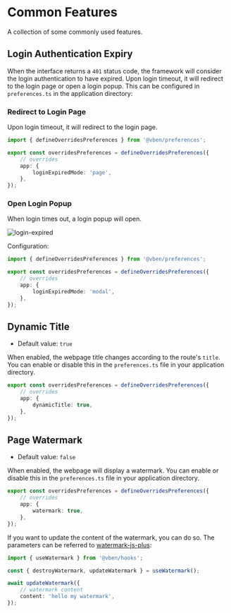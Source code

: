 # Common Features

A collection of some commonly used features.

## Login Authentication Expiry

When the interface returns a `401` status code, the framework will consider the login authentication to have expired. Upon login timeout, it will redirect to the login page or open a login popup. This can be configured in `preferences.ts` in the application directory:

### Redirect to Login Page

Upon login timeout, it will redirect to the login page.

```ts
import { defineOverridesPreferences } from '@vben/preferences';

export const overridesPreferences = defineOverridesPreferences({
    // overrides
    app: {
        loginExpiredMode: 'page',
    },
});
```

### Open Login Popup

When login times out, a login popup will open.

![login-expired](/guide/login-expired.png)

Configuration:

```ts
import { defineOverridesPreferences } from '@vben/preferences';

export const overridesPreferences = defineOverridesPreferences({
    // overrides
    app: {
        loginExpiredMode: 'modal',
    },
});
```

## Dynamic Title

- Default value: `true`

When enabled, the webpage title changes according to the route's `title`. You can enable or disable this in the `preferences.ts` file in your application directory.

```ts
export const overridesPreferences = defineOverridesPreferences({
    // overrides
    app: {
        dynamicTitle: true,
    },
});
```

## Page Watermark

- Default value: `false`

When enabled, the webpage will display a watermark. You can enable or disable this in the `preferences.ts` file in your application directory.

```ts
export const overridesPreferences = defineOverridesPreferences({
    // overrides
    app: {
        watermark: true,
    },
});
```

If you want to update the content of the watermark, you can do so. The parameters can be referred to [watermark-js-plus](https://zhensherlock.github.io/watermark-js-plus/):

```ts
import { useWatermark } from '@vben/hooks';

const { destroyWatermark, updateWatermark } = useWatermark();

await updateWatermark({
    // watermark content
    content: 'hello my watermark',
});
```
